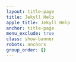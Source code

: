 ```yaml
---
layout: title-page
title: Jekyll Help
apple_title: Jekyll Help
anchor: title-page
menu_exclude: true
class: show-banner
robots: anchors
group_order: {}
---
```

